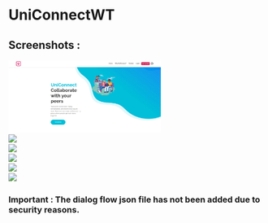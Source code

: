 # UniConnectWT


## Screenshots : 

<img src="images/Screenshot_2021-01-27 UniConnect - Collaborate with your peers.png" width="300">
<br>
<img src="Screenshot_2021-01-27 UniConnect - Collaborate with your peers(1).png" width="">
<br>
<img src="Screenshot_2021-01-27 UniConnect - Collaborate with your peers(2).png" width="">
<br>
<img src="Screenshot_2021-01-27 UniConnect - Collaborate with your peers(3).png" width="">
<br>
<img src="Screenshot_2021-01-27 Welcome to User Home.png" width="">
<br>
<img src="Screenshot_2021-01-27 Welcome to User Home(1).png" width="">
  
### Important : The dialog flow json file has not been added due to security reasons.

